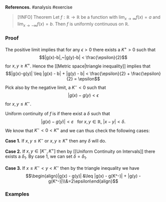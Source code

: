 **References.** #analysis #exercise

> [!INFO] Theorem
> Let $f : \mathbb R \to \mathbb R$ be a function with ${} \displaystyle \lim_{x\to \infty} f(x) = a {}$ and ${} \displaystyle \lim_{x\to -\infty} f(x)=b {}$. Then $f$ is uniformly continuous on $\mathbb R$.
> 
> 

### Proof

The positive limit implies that for any $\epsilon>0$ there exists a $K^+>0$ such that
$$|g(x)-b|,~|g(y)-b| < \frac{\epsilon}{2}$$
for $x,y\geq K^+$. Hence the [[Metric space|triangle inequality]] implies that
$$|g(x)-g(y)| \leq |g(x) - b| + |g(y) - b| < \frac{\epsilon}{2} + \frac{\epsilon}{2} = \epsilon$$
Pick also by the negative limit, a $K^{-}<0$ such that 
$$|g(x)-g(y) < \epsilon$$
for $x,y\leq K^-$. 

Uniform continuity of $f$ is if there exist a $\delta$ such that
$$|g(x) - g(y)| < \varepsilon~~~ \mathrm{for}~x,y \in \mathbb R,~ |x-y| < \delta.$$
We know that $K^- < 0 < K^+$ and we can thus check the following cases:

**Case 1.** If $x,y \leq K^-$ or $x,y\geq K^+$ then any $\delta$ will do.

**Case 2.** If $x,y\in [K^-, K^+]$ then by [[Uniform Continuity on Intervals]] there exists a $\delta_1$. By case  1, we can set $\delta = \delta_1$.

**Case 3.** If $x\leq K^- < y < K^-$ then by the triangle inequality we have 
$$\begin{align}|g(x) - g(y)| &\leq |g(x) - g(K^-)| + |g(y) - g(K^-)|\\&=2\epsilon\end{align}$$




### Examples